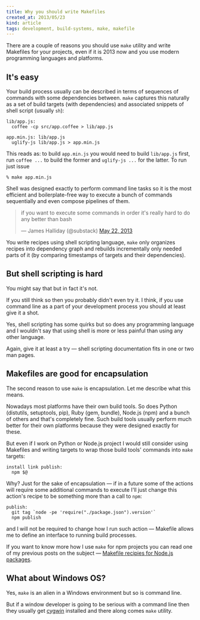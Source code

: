 ```yaml
---
title: Why you should write Makefiles
created_at: 2013/05/23
kind: article
tags: development, build-systems, make, makefile
---
```


There are a couple of reasons you should use `make` utility and write Makefiles
for your projects, even if it is 2013 now and you use modern programming
languages and platforms.

## It's easy

Your build process usually can be described in terms of sequences of commands
with some dependencies between. `make` captures this naturally as a set of build
targets (with dependencies) and associated snippets of shell script (usually
`sh`):

    lib/app.js:
      coffee -cp src/app.coffee > lib/app.js

    app.min.js: lib/app.js
      uglify-js lib/app.js > app.min.js

This reads as: to build `app.min.js` you would need to build `lib/app.js` first,
run `coffee ...` to build the former and `uglify-js ...` for the latter. To run
just issue

    % make app.min.js

Shell was designed exactly to perform command line tasks so it is the most
efficient and boilerplate-free way to execute a bunch of commands sequentially
and even compose pipelines of them.

<blockquote class="twitter-tweet">
  <p>if you want to execute some commands in order it's really hard to do any better than bash</p>
  &mdash; James Halliday (@substack) <a href="https://twitter.com/substack/status/337311603911450624">May 22, 2013</a>
</blockquote>

You write recipes using shell scripting language, `make` only organizes recipes
into dependency graph and rebuilds incrementally only needed parts of it (by
comparing timestamps of targets and their dependencies).

## But shell scripting is hard

You might say that but in fact it's not.

If you still think so then you probably didn't even try it. I think, if you use
command line as a part of your development process you should at least give it a
shot.

Yes, shell scripting has some quirks but so does any programming language and I
wouldn't say that using shell is more or less painful than using any other
language.

Again, give it at least a try — shell scripting documentation fits in one or two
man pages.

## Makefiles are good for encapsulation

The second reason to use `make` is encapsulation. Let me describe what this
means.

Nowadays most platforms have their own build tools. So does Python (distutils,
setuptools, pip), Ruby (gem, bundle), Node.js (npm) and a bunch of others and
that's completely fine. Such build tools usually perform much better for their
own platforms because they were designed exactly for these.

But even if I work on Python or Node.js project I would still consider using
Makefiles and writing targets to wrap those build tools' commands into `make`
targets:

    install link publish:
      npm $@

Why? Just for the sake of encapsulation — if in a future some of the actions
will require some additional commands to execute I'll just change this action's
recipe to be something more than a call to `npm`:

    publish:
      git tag `node -pe 'require("./package.json").version'`
      npm publish

and I will not be required to change how I run such action — Makefile allows me
to define an interface to running build processes.

If you want to know more how I use `make` for npm projects you can read one of
my previous posts on the subject — [Makefile recipies for Node.js packages][npm-make].

## What about Windows OS?

Yes, `make` is an alien in a Windows environment but so is command line.

But if a window developer is going to be serious with a command line then they
usually get [cygwin][] installed and there along comes `make` utility.

[npm-make]: http://andreypopp.com/posts/2013-05-16-makefile-recipes-for-node-js.html
[cygwin]: http://www.cygwin.com/
